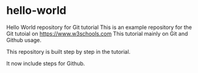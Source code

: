 # hello-world
Hello World repository for Git tutorial
This is an example repository for the Git tutoial on https://www.w3schools.com
This tutorial mainly on Git and Github usage.

This repository is built step by step in the tutorial.

It now include steps for Github.
